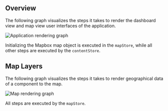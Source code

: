 ## Overview

The following graph visualizes the steps it takes to render the dashboard view and map view user interfaces of the application.

![Application rendering graph](/images/front-end/rendering-overview.png)

Initializing the Mapbox map object is executed in the `mapStore`, while all other steps are executed by the `contentStore`.

## Map Layers

The following graph visualizes the steps it takes to render geographical data of a component to the map.

![Map rendering graph](/images/front-end/rendering-map.png)

All steps are executed by the `mapStore`.
